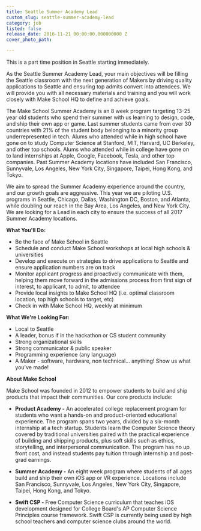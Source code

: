 ```yaml
---
title: Seattle Summer Academy Lead
custom_slug: seattle-summer-academy-lead
category: job
listed: false
release_date: 2016-11-21 00:00:00.000000000 Z
cover_photo_path: 

---
```

This is a part time position in Seattle starting immediately.

As the Seattle Summer Academy Lead, your main objectives will be filling the Seattle classroom with the next generation of Makers by driving quality applications to Seattle and ensuring top admits convert into attendees. We will provide you with all necessary materials and training and you will work closely with Make School HQ to define and achieve goals.

The Make School Summer Academy is an 8 week program targeting 13-25 year old students who spend their summer with us learning to design, code, and ship their own app or game. Last summer students came from over 30 countries with 21% of the student body belonging to a minority group underrepresented in tech. Alums who attended while in high school have gone on to study Computer Science at Stanford, MIT, Harvard, UC Berkeley, and other top schools. Alums who attended while in college have gone on to land internships at Apple, Google, Facebook, Tesla, and other top companies. Past Summer Academy locations have included San Francisco, Sunnyvale, Los Angeles, New York City, Singapore, Taipei, Hong Kong, and Tokyo. 

We aim to spread the Summer Academy experience around the country, and our growth goals are aggressive. This year we are piloting U.S. programs in Seattle, Chicago, Dallas, Washington DC, Boston, and Atlanta, while doubling our reach in the Bay Area, Los Angeles, and New York City. We are looking for a Lead in each city to ensure the success of all 2017 Summer Academy locations. 

<b>What You'll Do:</b>

- Be the face of Make School in Seattle
- Schedule and conduct Make School workshops at local high schools & universities 
- Develop and execute on strategies to drive applications to Seattle and ensure application numbers are on track
- Monitor applicant progress and proactively communicate with them, helping them move forward in the admissions process from first sign of interest, to applicant, to admit, to attendee
- Provide local insights to Make School HQ (i.e. optimal classroom location, top high schools to target, etc)
- Check in with Make School HQ, weekly at minimum

<b>What We're Looking For:</b>

- Local to Seattle
- A leader, bonus if in the hackathon or CS student community
- Strong organizational skills
- Strong communicator & public speaker
- Programming experience (any language)
- A Maker - software, hardware, non technical... anything! Show us what you've made!


<b>About Make School</b>

Make School was founded in 2012 to empower students to build and ship products that impact their communities. Our core products include:


-  <b>Product Academy -</b> An accelerated college replacement program for students who want a hands-on and product-oriented educational experience. The program spans two years, divided by a six-month internship at a tech startup. Students learn the Computer Science theory covered by traditional universities paired with the practical experience of building and shipping products, plus soft skills such as ethics, storytelling, and interpersonal communication. The program has no up front cost, and instead students pay tuition through internship and post-grad earnings.


-  <b>Summer Academy -</b> An eight week program where students of all ages build and ship their own iOS app or VR experience. Locations include San Francisco, Sunnyvale, Los Angeles, New York City, Singapore, Taipei, Hong Kong, and Tokyo. 


-  <b>Swift CSP - </b> Free Computer Science curriculum that teaches iOS development designed for College Board's AP Computer Science Principles course framework. Swift CSP is currently being used by high school teachers and computer science clubs around the world.
